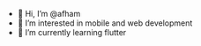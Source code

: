 - 👋 Hi, I’m @afham
- 👀 I’m interested in mobile and web development
- 🌱 I’m currently learning flutter


<!---
afham/afham is a ✨ special ✨ repository because its `README.md` (this file) appears on your GitHub profile.
You can click the Preview link to take a look at your changes.
--->
